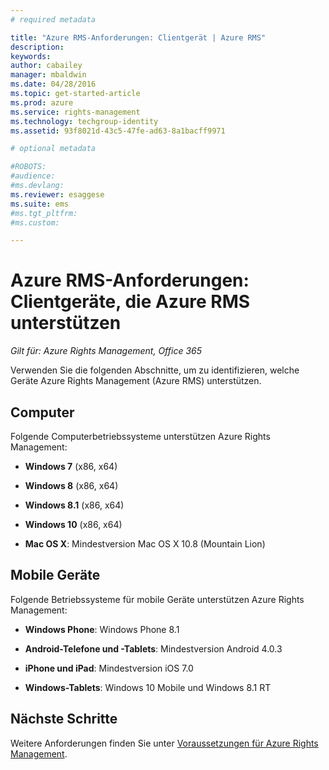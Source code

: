 ```yaml
---
# required metadata

title: "Azure RMS-Anforderungen: Clientgerät | Azure RMS"
description:
keywords:
author: cabailey
manager: mbaldwin
ms.date: 04/28/2016
ms.topic: get-started-article
ms.prod: azure
ms.service: rights-management
ms.technology: techgroup-identity
ms.assetid: 93f8021d-43c5-47fe-ad63-8a1bacff9971

# optional metadata

#ROBOTS:
#audience:
#ms.devlang:
ms.reviewer: esaggese
ms.suite: ems
#ms.tgt_pltfrm:
#ms.custom:

---
```



# Azure RMS-Anforderungen: Clientgeräte, die Azure RMS unterstützen

*Gilt für: Azure Rights Management, Office 365*

Verwenden Sie die folgenden Abschnitte, um zu identifizieren, welche Geräte Azure Rights Management (Azure RMS) unterstützen.

## Computer
Folgende Computerbetriebssysteme unterstützen Azure Rights Management:

-   **Windows 7** (x86, x64)

-   **Windows 8** (x86, x64)

-   **Windows 8.1** (x86, x64)

-   **Windows 10** (x86, x64)

-   **Mac OS X**: Mindestversion Mac OS X 10.8 (Mountain Lion)

## Mobile Geräte
Folgende Betriebssysteme für mobile Geräte unterstützen Azure Rights Management:

-   **Windows Phone**: Windows Phone 8.1

-   **Android-Telefone und -Tablets**: Mindestversion Android 4.0.3

-   **iPhone und iPad**: Mindestversion iOS 7.0

-   **Windows-Tablets**: Windows 10 Mobile und Windows 8.1 RT


## Nächste Schritte
Weitere Anforderungen finden Sie unter [Voraussetzungen für Azure Rights Management](requirements-azure-rms.md).



<!--HONumber=May16_HO2-->


